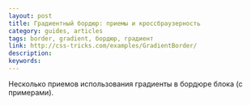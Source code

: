 ```yaml
---
layout: post
title: Градиентный бордюр: приемы и кроссбраузерность
category: guides, articles
tags: border, gradient, бордюр, градиент
link: http://css-tricks.com/examples/GradientBorder/
description:
keywords:
---
```


<p>Несколько приемов использования градиенты в бордюре блока (с примерами).</p>

